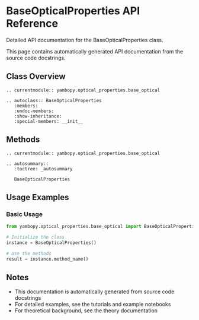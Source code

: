 # BaseOpticalProperties API Reference

Detailed API documentation for the BaseOpticalProperties class.

This page contains automatically generated API documentation from the source code docstrings.

## Class Overview

```{eval-rst}
.. currentmodule:: yambopy.optical_properties.base_optical

.. autoclass:: BaseOpticalProperties
   :members:
   :undoc-members:
   :show-inheritance:
   :special-members: __init__
```

## Methods

```{eval-rst}
.. currentmodule:: yambopy.optical_properties.base_optical

.. autosummary::
   :toctree: _autosummary
   
   BaseOpticalProperties
```

## Usage Examples

### Basic Usage

```python
from yambopy.optical_properties.base_optical import BaseOpticalProperties

# Initialize the class
instance = BaseOpticalProperties()

# Use the methods
result = instance.method_name()
```

## Notes

- This documentation is automatically generated from source code docstrings
- For detailed examples, see the tutorials and example notebooks
- For theoretical background, see the theory documentation
